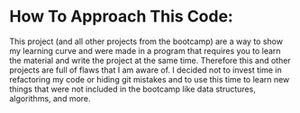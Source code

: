 # How To Approach This Code:

This project (and all other projects from the bootcamp) are a way to show my learning curve and were made in a program that requires you to learn the material and write the project at the same time. Therefore this and other projects are full of flaws that I am aware of. I decided not to invest time in refactoring my code or hiding git mistakes and to use this time to learn new things that were not included in the bootcamp like data structures, algorithms, and more.
